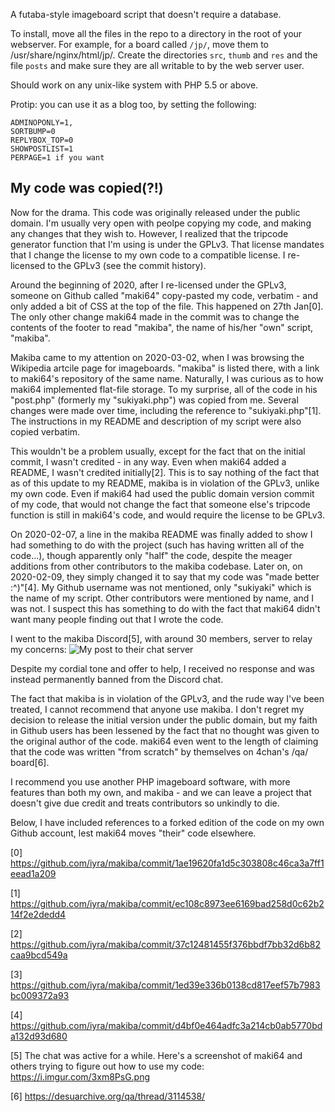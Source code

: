 A futaba-style imageboard script that doesn't require a database.

To install, move all the files in the repo to a directory in the
root of your webserver. For example, for a board called `/jp/`, move
them to /usr/share/nginx/html/jp/. Create the directories `src`,
`thumb` and `res` and the file `posts` and make sure they are all
writable to by the web server user.

Should work on any unix-like system with PHP 5.5 or above.

Protip: you can use it as a blog too, by setting the following:
```
ADMINOPONLY=1,
SORTBUMP=0
REPLYBOX_TOP=0
SHOWPOSTLIST=1
PERPAGE=1 if you want
```
## My code was copied(?!)

Now for the drama. This code was originally released under the public domain.
I'm usually very open with peolpe copying my code, and making any changes
that they wish to. However, I realized that the tripcode generator function
that I'm using is under the GPLv3. That license mandates that I change the license
to my own code to a compatible license. I re-licensed to the GPLv3 (see the
commit history).

Around the beginning of 2020, after I re-licensed under the GPLv3, someone on
Github called "maki64" copy-pasted my code, verbatim - and only added a bit of CSS at
the top of the file. This happened on 27th Jan[0]. The only other change maki64
made in the commit was to change the contents of the footer to read "makiba", the
name of his/her "own" script, "makiba".

Makiba came to my attention on 2020-03-02, when I was browsing the Wikipedia artcile
page for imageboards. "makiba" is listed there, with a link to maki64's repository
of the same name. Naturally, I was curious as to how maki64 implemented flat-file
storage. To my surprise, all of the code in his "post.php" (formerly my "sukiyaki.php")
was copied from me. Several changes were made over time, including the reference
to "sukiyaki.php"[1]. The instructions in my README and description of my script
were also copied verbatim.

This wouldn't be a problem usually, except for the fact that on the initial commit,
I wasn't credited - in any way. Even when maki64 added a README, I wasn't credited
initially[2]. This is to say nothing of the fact that as of this update to my README,
makiba is in violation of the GPLv3, unlike my own code. Even if maki64 had used
the public domain version commit of my code, that would not change the fact that
someone else's tripcode function is still in maki64's code, and would require the
license to be GPLv3.

On 2020-02-07, a line in the makiba README was finally added to show I had something
to do with the project (such has having written all of the code...), though apparently
only "half" the code, despite the meager additions from other contributors to the
makiba codebase. Later on, on 2020-02-09, they simply changed it to say that
my code was "made better :^)"[4]. My Github username was not mentioned, only "sukiyaki"
which is the name of my script. Other contributors were mentioned by name, and I
was not. I suspect this has something to do with the fact that maki64 didn't want
many people finding out that I wrote the code.

I went to the makiba Discord[5], with around 30 members, server to relay my concerns:
![My post to their chat server](https://i.imgur.com/nGkVmcx.png)

Despite my cordial tone and offer to help, I received no response and was instead
permanently banned from the Discord chat.

The fact that makiba is in violation of the GPLv3, and the rude way I've been treated,
I cannot recommend that anyone use makiba. I don't regret my decision to release
the initial version under the public domain, but my faith in Github users has
been lessened by the fact that no thought was given to the original author of
the code. maki64 even went to the length of claiming that the code was written
"from scratch" by themselves on 4chan's /qa/ board[6].

I recommend you use another PHP imageboard software, with more features than both
my own, and makiba - and we can leave a project that doesn't give due credit and 
treats contributors so unkindly to die.

Below, I have included references to a forked edition of the code on my own
Github account, lest maki64 moves "their" code elsewhere.

[0] https://github.com/iyra/makiba/commit/1ae19620fa1d5c303808c46ca3a7ff1eead1a209

[1] https://github.com/iyra/makiba/commit/ec108c8973ee6169bad258d0c62b214f2e2dedd4

[2] https://github.com/iyra/makiba/commit/37c12481455f376bbdf7bb32d6b82caa9bcd549a

[3] https://github.com/iyra/makiba/commit/1ed39e336b0138cd817eef57b7983bc009372a93

[4] https://github.com/iyra/makiba/commit/d4bf0e464adfc3a214cb0ab5770bda132d93d680

[5] The chat was active for a while. Here's a screenshot of maki64 and others trying
to figure out how to use my code: https://i.imgur.com/3xm8PsG.png

[6] https://desuarchive.org/qa/thread/3114538/
